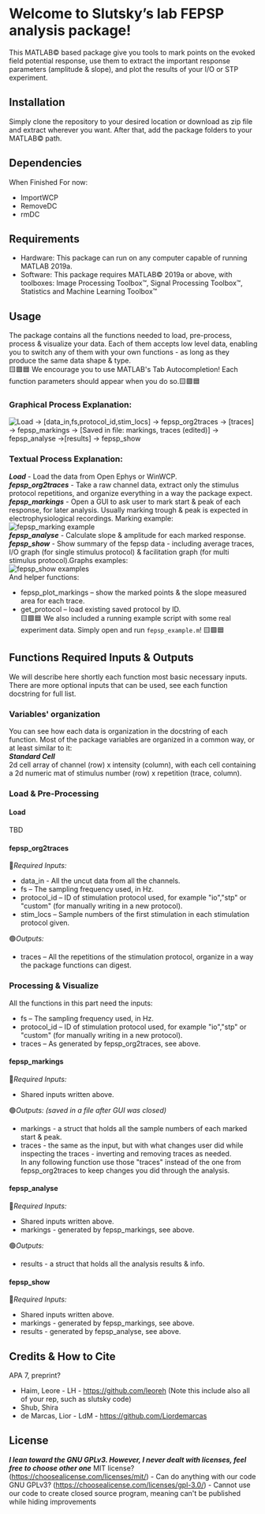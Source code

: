 # Welcome to Slutsky’s lab FEPSP analysis package!
This MATLAB© based package give you tools to mark points on the evoked field potential response, use them to extract the important response parameters (amplitude & slope), and plot the results of your I/O or STP experiment.
## Installation
Simply clone the repository to your desired location or download as zip file and extract wherever you want. After that, add the package folders to your MATLAB© path.
## Dependencies
When Finished
For now:
* ImportWCP
* RemoveDC
* rmDC
## Requirements
* Hardware: This package can run on any computer capable of running MATLAB 2019a.
* Software: This package requires MATLAB© 2019a or above, with toolboxes:
Image Processing Toolbox™, Signal Processing Toolbox™, Statistics and Machine Learning Toolbox™
## Usage
The package contains all the functions needed to load, pre-process, process & visualize your data. Each of them accepts low level data, enabling you to switch any of them with your own functions - as long as they produce the same data shape & type.<br>
🟨🟩🟦 We encourage you to use MATLAB's Tab Autocompletion! Each function parameters should appear when you do so.🟨🟩🟦<br>
### Graphical Process Explanation:
![Load -> [data_in,fs,protocol_id,stim_locs] -> fepsp_org2traces -> [traces] -> fepsp_markings -> [Saved in file: markings, traces (edited)] -> fepsp_analyse ->[results] -> fepsp_show](https://user-images.githubusercontent.com/58705788/138953388-08da4358-5c0b-469e-92c0-537449316450.png)<br>
### Textual Process Explanation:
***Load*** - Load the data from Open Ephys or WinWCP.<br>
***fepsp_org2traces*** - Take a raw channel data, extract only the stimulus protocol repetitions, and organize everything in a way the package expect.<br>
***fepsp_markings*** - Open a GUI to ask user to mark start & peak of each response, for later analysis. Usually marking trough & peak is expected in electrophysiological recordings. Marking example:<br>
![fepsp_marking example](https://user-images.githubusercontent.com/58705788/138953728-b671ceb7-752d-4e0d-ae25-3b567b3e0f82.png)<br>
***fepsp_analyse*** - Calculate slope & amplitude for each marked response.<br>
***fepsp_show*** - Show summary of the fepsp data - including average traces, I/O graph (for single stimulus protocol) & facilitation graph (for multi stimulus protocol).Graphs examples:<br>
![fepsp_show examples](https://user-images.githubusercontent.com/58705788/138953666-f1da9818-abe7-4d89-b1cc-ffcbef628b4d.png)<br>
And helper functions: <br>
* fepsp_plot_markings – show the marked points & the slope measured area for each trace.
* get_protocol – load existing saved protocol by ID. <br>
🟨🟩🟦 We also included a running example script with some real experiment data. Simply open and run `fepsp_example.m`! 🟨🟩🟦<br>
## Functions Required Inputs & Outputs
We will describe here shortly each function most basic necessary inputs. There are more optional inputs that can be used, see each function docstring for full list. <br>
### Variables' organization
You can see how each data is organization in the docstring of each function. Most of the package variables are organized in a common way, or at least similar to it:<br>
***Standard Cell***<br>
2d cell array of channel (row) x intensity (column), with each cell containing a 2d numeric mat of stimulus number (row) x repetition (trace, column).
### Load & Pre-Processing
#### Load
TBD
#### fepsp_org2traces
🔴*Required Inputs:* <br>
* data_in - All the uncut data from all the channels.
* fs – The sampling frequency used, in Hz.
* protocol_id – ID of stimulation protocol used, for example "io","stp" or "custom" (for manually writing in a new protocol).
* stim_locs – Sample numbers of the first stimulation in each stimulation protocol given.<br>


🟢*Outputs:* <br>
* traces – All the repetitions of the stimulation protocol, organize in a way the package functions can digest.<br>


### Processing & Visualize
All the functions in this part need the inputs: <br>
* fs – The sampling frequency used, in Hz.
* protocol_id – ID of stimulation protocol used, for example "io","stp" or "custom" (for manually writing in a new protocol).
* traces – As generated by fepsp_org2traces, see above.
#### fepsp_markings
🔴*Required Inputs:* <br>
* Shared inputs written above.<br>


🟢*Outputs: (saved in a file after GUI was closed)* <br>
* markings - a struct that holds all the sample numbers of each marked start & peak.
* traces - the same as the input, but with what changes user did while inspecting the traces - inverting and removing traces as needed.<br>
In any following function use those "traces" instead of the one from fepsp_org2traces to keep changes you did through the analysis.
#### fepsp_analyse
🔴*Required Inputs:* <br>
* Shared inputs written above.<br>
* markings - generated by fepsp_markings, see above.<br>


🟢*Outputs:* <br>
* results - a struct that holds all the analysis results & info.
#### fepsp_show
🔴*Required Inputs:* <br>
* Shared inputs written above.<br>
* markings - generated by fepsp_markings, see above.<br>
* results - generated by fepsp_analyse, see above. <br>
## Credits & How to Cite
APA 7, preprint?
* Haim, Leore - LH - https://github.com/leoreh (Note this include also all of your rep, such as slutsky code)
* Shub, Shira
* de Marcas, Lior - LdM - https://github.com/Liordemarcas
## License
***I lean toward the GNU GPLv3. However, I never dealt with licenses, feel free to choose other one***
MIT license? (https://choosealicense.com/licenses/mit/) - Can do anything with our code <br>
GNU GPLv3? (https://choosealicense.com/licenses/gpl-3.0/) - Cannot use our code to create closed source program, meaning can't be published while hiding improvements
